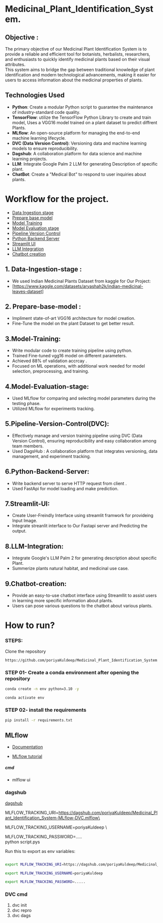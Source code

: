 # Medicinal_Plant_Identification_System.


## Objective :
The primary objective of our Medicinal Plant Identification System is to provide a reliable and efficient tool for botanists, herbalists, researchers, and enthusiasts to quickly identify medicinal plants based on their visual attributes. <br>
This system aims to bridge the gap between traditional knowledge of plant identification and modern technological advancements, making it easier for users to access information about the medicinal properties of plants.


<!-- ### Components:
1. **User**: Uploads a photo via the web application.
2. **Web Application**: created web application using Streamlit and FastAPI for instant plant predictions.
3. **Model**: Uses a VGG16 model trained on a plant dataset to predict diffrent Plants.
4. **MLflow**: Used for comparing and choosing model parameters during the testing phase.
5. **DVC**: Employed for data and model versioning.
6. **LLM**: Integrate Google Palm 2 LLM for generating Description of specific plant.
7. **ChatBot**: Create a "Medical Bot" to respond to user inquiries about plants.  -->




## Technologies Used

- **Python**: Create a modular Python script to guarantee the maintenance of industry-standard code quality.
- **TensorFlow**: utilize the TensorFlow Python Library to create and train model, Uses a VGG16 model trained on a plant dataset to predict  diffrent Plants.
- **MLflow**: An open-source platform for managing the end-to-end machine learning lifecycle.
- **DVC (Data Version Control)**: Versioning data and machine learning models to ensure reproducibility.
- **Dagshub**: A collaboration platform for data science and machine learning projects.
- **LLM**: Integrate Google Palm 2 LLM for generating Description of specific plant.
- **ChatBot**: Create a "Medical Bot" to respond to user inquiries about plants.  


<h1> Workflow for the project.</h1>

-   [Data Ingestion stage](##1-Data-Ingestion-stage)
-   [Prepare base model](#2-Prepare-base-model)
-   [Model Training](#3-Model-Training)
-   [Model Evaluation stage](#4-Model-Evaluation-stage)
-   [Pipeline Version Control](#5-Pipeline-Version-Control)
-   [Python Backend Server](#6-Python-Backend-Server)
-   [Streamlit UI](#7-Streamlit-UI)
-   [LLM Integration](#8-LLM-Integration)
-   [Chatbot creation](#8-Chatbot-creation)



## 1. Data-Ingestion-stage :<br>
   * We used Indian Medicinal Plants Dataset from kaggle for Our Project:<br>
   * [https://www.kaggle.com/datasets/aryashah2k/indian-medicinal-leaves-dataset]

## 2. Prepare-base-model :
   
   * Impliment state-of-art VGG16 architecture for model creation.
   * Fine-Tune the model on the plant Dataset to get better result.

## 3.Model-Training:
   
   * Write modular code to create training pipeline using python.
   * Trained Fine-tuned vgg16 model on different parameters.
   * Achieved 88% of validation accrcay .
   * Focused on ML operations, with additional work needed for model selection, preprocessing, and training.



## 4.Model-Evaluation-stage:
   
   * Used MLflow for comparing and selecting model parameters during the testing phase.
   * Utilized MLflow for experiments tracking.


## 5.Pipeline-Version-Control(DVC):
   
   * Effectively manage and version training pipeline using DVC (Data Version Control), ensuring reproducibility and easy collaboration among team members.
   * Used DagsHub : A collaboration platform that integrates versioning, data management, and experiment tracking.

## 6.Python-Backend-Server:
   
   * Write backend server to serve HTTP request from client .
   * Used FastApi for model loading and make prediction.


## 7.Streamlit-UI:
   
   * Create User-Freindly Interface using streamlit framwork for provideing Input Image.
   * Integrate streanlit interface to Our Fastapi server and Predicting the output.
    
## 8.LLM-Integration:
   
   * Integrate Google's LLM Palm 2 for generating description about specific Plant.
   * Summerize plants natural habitat, and medicinal use case.

## 9.Chatbot-creation:
   
   * Provide an easy-to-use chatbot interface using Streamllit to assist users in learning more specific information about plants.
   * Users can pose various questions to the chatbot about various plants.



# How to run?
### STEPS:

Clone the repository

```bash
https://github.com/poriyaKuldeep/Medicinal_Plant_Identification_System
```
### STEP 01- Create a conda environment after opening the repository

```bash
conda create -n env python=3.10 -y
```

```bash
conda activate env
```


### STEP 02- install the requirements
```bash
pip install -r requirements.txt
```

## MLflow

- [Documentation](https://mlflow.org/docs/latest/index.html)

- [MLflow tutorial](https://youtu.be/qdcHHrsXA48?si=bD5vDS60akNphkem)

##### cmd
- mlflow ui

### dagshub
[dagshub](https://dagshub.com/)

MLFLOW_TRACKING_URI=https://dagshub.com/poriyaKuldeep/Medicinal_Plant_Identification_System-MLflow-DVC.mlflow\

MLFLOW_TRACKING_USERNAME=poriyaKuldeep \

MLFLOW_TRACKING_PASSWORD=..... \
python script.pys

Run this to export as env variables:

```bash

export MLFLOW_TRACKING_URI=https://dagshub.com/poriyaKuldeep/Medicinal_Plant_Identification_System-MLflow-DVC.mlflow

export MLFLOW_TRACKING_USERNAME=poriyaKuldeep 

export MLFLOW_TRACKING_PASSWORD=.....

```
### DVC cmd

1. dvc init
2. dvc repro
3. dvc dags
